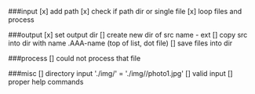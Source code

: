 ###input
[x] add path
[x] check if path dir or single file
[x] loop files and process

###output
[x] set output dir
[] create new dir of src name - ext
[] copy src into dir with name .AAA-name (top of list, dot file)
[] save files into dir

###process
[] could not process that file

###misc
[] directory input './img/' = './img//photo1.jpg'
[] valid input
[] proper help commands